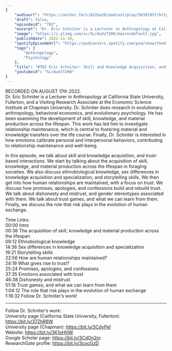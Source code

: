 ```yaml
---
{
	"audiourl": "https://anchor.fm/s/822ba20/podcast/play/56301957/https%3A%2F%2Fd3ctxlq1ktw2nl.cloudfront.net%2Fstaging%2F2022-7-17%2Fa2b6db9e-d917-a7eb-2b36-3fe9c4be13b9.m4a",
	"draft": false,
	"episodeid": "702",
	"excerpt": "Dr. Eric Schniter is a Lecturer in Anthropology at California State University, Fullerton, and a Visiting Research Associate at the Economic Science Institute at Chapman University. Dr. Schniter does research in evolutionary anthropology, behavioral economics, and evolutionary psychology. He has been examining the development of skill, knowledge, and material production across the lifespan. This work has led him to investigate relationship maintenance, which is central to fostering material and knowledge transfers over the life course. Finally, Dr. Schniter is interested in how emotions calibrate personal and interpersonal behaviors, contributing to relationship maintenance and well-being.",
	"image": "https://i.ytimg.com/vi/SLrAuXzT2H0/maxresdefault.jpg",
	"publishDate": 2022-11-10,
	"spotifyEpisodeUrl": "https://podcasters.spotify.com/pod/show/thedissenter/episodes/702-Eric-Schniter-Skill-and-Knowledge-Acquisition--and-Trust-Based-Interactions-e1mkmu5",
	"tags": [
		"Anthropology",
		"Psychology"
	],
	"title": "#702 Eric Schniter: Skill and Knowledge Acquisition, and Trust-Based Interactions",
	"youtubeid": "SLrAuXzT2H0"
}
---
```

RECORDED ON AUGUST 17th 2022.  
Dr. Eric Schniter is a Lecturer in Anthropology at California State University, Fullerton, and a Visiting Research Associate at the Economic Science Institute at Chapman University. Dr. Schniter does research in evolutionary anthropology, behavioral economics, and evolutionary psychology. He has been examining the development of skill, knowledge, and material production across the lifespan. This work has led him to investigate relationship maintenance, which is central to fostering material and knowledge transfers over the life course. Finally, Dr. Schniter is interested in how emotions calibrate personal and interpersonal behaviors, contributing to relationship maintenance and well-being.

In this episode, we talk about skill and knowledge acquisition, and trust-based interactions. We start by talking about the acquisition of skill, knowledge, and material production across the lifespan in foraging societies. We also discuss ethnobiological knowledge, sex differences in knowledge acquisition and specialization, and storytelling skills. We then get into how human relationships are maintained, with a focus on trust. We discuss how promises, apologies, and confessions build and rebuild trust. We talk about dishonesty and mistrust, and gender stereotypes associated with them. We talk about trust games, and what we can learn from them. Finally, we discuss the role that risk plays in the evolution of human exchange.

Time Links:  
<time>00:00</time> Intro  
<time>00:38</time> The acquisition of skill, knowledge and material production across the lifespan  
<time>09:12</time> Ethnobiological knowledge  
<time>14:36</time> Sex differences in knowledge acquisition and specialization  
<time>19:21</time> Storytelling skills  
<time>22:56</time> How are human relationships maintained?  
<time>24:19</time> What gives rise to trust?  
<time>25:24</time> Promises, apologies, and confessions  
<time>37:35</time> Emotions associated with trust  
<time>46:38</time> Dishonesty and mistrust  
<time>51:16</time> Trust games, and what we can learn from them  
<time>1:04:12</time> The role that risk plays in the evolution of human exchange  
<time>1:16:32</time> Follow Dr. Schniter’s work!

---

Follow Dr. Schniter’s work:  
University page (California State University, Fullerton): https://bit.ly/37ZhR6W  
University page (Chapman): https://bit.ly/3CdyPeI  
Website: https://bit.ly/3K1oHHW  
Google Scholar page: https://bit.ly/3CdOn2m  
ResearchGate profile: https://bit.ly/3cocGzD
